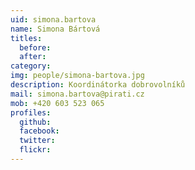 ```yaml
---
uid: simona.bartova
name: Simona Bártová 
titles:
  before: 
  after:
category: 
img: people/simona-bartova.jpg
description: Koordinátorka dobrovolníků
mail: simona.bartova@pirati.cz
mob: +420 603 523 065
profiles:
  github:       
  facebook: 
  twitter: 		  
  flickr:		  
---
```


